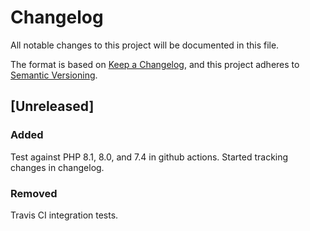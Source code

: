 # Changelog
All notable changes to this project will be documented in this file.

The format is based on [Keep a Changelog](https://keepachangelog.com/en/1.0.0/),
and this project adheres to [Semantic Versioning](https://semver.org/spec/v2.0.0.html).

## [Unreleased]

### Added
Test against PHP 8.1, 8.0, and 7.4 in github actions.
Started tracking changes in changelog.

### Removed 
Travis CI integration tests.
